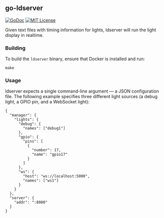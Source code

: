 ## go-ldserver

[![GoDoc](https://godoc.org/github.com/nathan-osman/go-ldserver?status.svg)](https://godoc.org/github.com/nathan-osman/go-ldserver)
[![MIT License](http://img.shields.io/badge/license-MIT-9370d8.svg?style=flat)](http://opensource.org/licenses/MIT)

Given text files with timing information for lights, ldserver will run the light display in realtime.

### Building

To build the `ldserver` binary, ensure that Docker is installed and run:

    make

### Usage

ldserver expects a single command-line argument &mdash; a JSON configuration file. The following example specifies three different light sources (a debug light, a GPIO pin, and a WebSocket light):

    {
      "manager": {
        "lights": {
          "debug": {
            "names": ["debug1"]
          },
          "gpio": {
            "pins": [
              {
                "number": 17,
                "name": "gpio17"
              }
            ]
          },
          "ws": {
            "host": "ws://localhost:5000",
            "names": ["ws1"]
          }
        }
      },
      "server": {
        "addr": ":8000"
      }
    }
